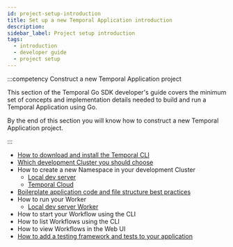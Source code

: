 ```yaml
---
id: project-setup-introduction
title: Set up a new Temporal Application introduction
description:
sidebar_label: Project setup introduction
tags:
  - introduction
  - developer guide
  - project setup
---
```


:::competency Construct a new Temporal Application project

This section of the Temporal Go SDK developer's guide covers the minimum set of concepts and implementation details needed to build and run a Temporal Application using Go.

By the end of this section you will know how to construct a new Temporal Application project.

:::

- [How to download and install the Temporal CLI](/go/install-cli)
- [Which development Cluster you should choose](/go/choose-dev-cluster)
- How to create a new Namespace in your development Cluster
  - [Local dev server](/go/choose-dev-cluster#local-dev-server)
  - [Temporal Cloud](/go/choose-dev-cluster#temporal-cloud)
- [Boilerplate application code and file structure best practices](/go/project-structure)
- How to run your Worker
  - [Local dev server Worker](/go/backgroundcheck-boilerplate-run-a-dev-server-worker)
- How to start your Workflow using the CLI
- How to list Workflows using the CLI
- How to view Workflows in the Web UI
- [How to add a testing framework and tests to your application](/go/backgroundcheck-boilerplate-add-test-framework)
